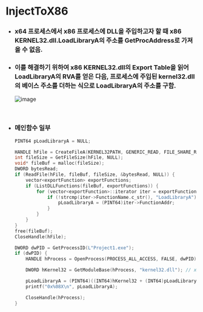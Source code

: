 # InjectToX86

- ### x64 프로세스에서 x86 프로세스에 DLL을 주입하고자 할 때 x86 KERNEL32.dll.LoadLibraryA의 주소를 GetProcAddress로 가져올 수 없음.

- ### 이를 해결하기 위하여 x86 KERNEL32.dll의 Export Table을 읽어 LoadLibraryA의 RVA를 얻은 다음, 프로세스에 주입된 kernel32.dll의 베이스 주소를 더하는 식으로 LoadLibraryA의 주소를 구함.

    ![image](https://github.com/kks00/InjectToX86/assets/68108664/f01cafbd-9c37-4db0-b81d-2bbe07534bd2)

<br>

- ### 메인함수 일부
    ```c++
    PINT64 pLoadLibraryA = NULL;

	HANDLE hFile = CreateFileA(KERNEL32PATH, GENERIC_READ, FILE_SHARE_READ or FILE_SHARE_WRITE, 0, OPEN_EXISTING, 0, 0);
	int fileSize = GetFileSize(hFile, NULL);
	void* fileBuf = malloc(fileSize);
	DWORD bytesRead;
	if (ReadFile(hFile, fileBuf, fileSize, &bytesRead, NULL)) {
		vector<exportFunction> exportFunctions;
		if (ListDLLFunctions(fileBuf, exportFunctions)) {
			for (vector<exportFunction>::iterator iter = exportFunctions.begin(); iter != exportFunctions.end(); iter++) {
				if (!strcmp(iter->FunctionName.c_str(), "LoadLibraryA")) { // Export Name이 LoadLibraryA와 일치할 시
					pLoadLibraryA = (PINT64)iter->FunctionAddr; 
				}
			}
		}
	}
	free(fileBuf);
	CloseHandle(hFile);

	DWORD dwPID = GetProcessID(L"Project1.exe");
	if (dwPID) {
		HANDLE hProcess = OpenProcess(PROCESS_ALL_ACCESS, FALSE, dwPID);

		DWORD hKernel32 = GetModuleBase(hProcess, "kernel32.dll"); // x86 프로세스의 kernel32.dll Module의 Base주소 구하기

		pLoadLibraryA = (PINT64)((INT64)hKernel32 + (INT64)pLoadLibraryA); // 더하여 x86 kernel32.LoadLibraryA의 주소를 구함
		printf("0x%08X\n", pLoadLibraryA);

		CloseHandle(hProcess);
	}
    ```